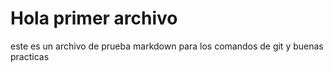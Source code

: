 # Hola primer archivo

este es un archivo de prueba markdown
para los comandos de git
y buenas practicas